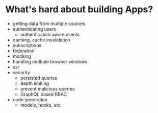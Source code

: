 # What's hard about building Apps?

- getting data from multiple sources
- authenticating users
    - authentication aware clients
- caching, cache invalidation
- subscriptions
- federation
- mocking
- handling multiple browser windows
- ssr
- security
    - persisted queries
    - depth limiting
    - prevent malicious queries
    - GraphQL based RBAC
- code generation
    - models, hooks, etc.